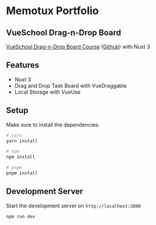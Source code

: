 # Memotux Portfolio

## VueSchool Drag-n-Drop Board

[VueSchool Drag-n-Drop Board Course](https://vueschool.io/courses/build-a-drag-and-drop-trello-board) ([Github](https://github.com/vueschool/trello-board-course)) with Nuxt 3

## Features

- Nuxt 3
- Drag and Drop Task Board with VueDraggable
- Local Storage with VueUse

## Setup

Make sure to install the dependencies:

```bash
# yarn
yarn install

# npm
npm install

# pnpm
pnpm install
```

## Development Server

Start the development server on `http://localhost:3000`

```bash
npm run dev
```
